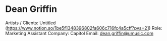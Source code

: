 # Dean Griffin

Artists / Clients: Untitled (https://www.notion.so/1be5f1348396802fa606c716fc4a5cff?pvs=21)
Role: Marketing Assistant
Company: Capitol
Email: dean.griffin@umusic.com